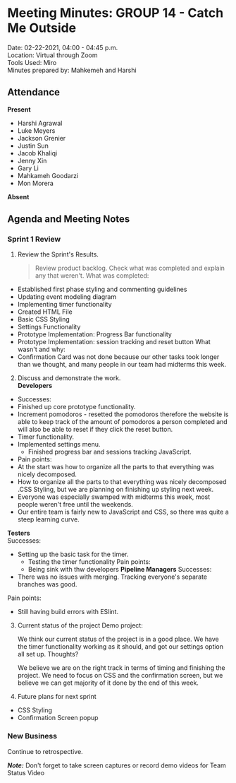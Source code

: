 # Meeting Minutes: GROUP 14 - **Catch Me Outside**
Date: 02-22-2021, 04:00 - 04:45 p.m.  
Location: Virtual through Zoom   
Tools Used: Miro  
Minutes prepared by: Mahkemeh and Harshi

## Attendance
**Present**
- Harshi Agrawal
- Luke Meyers 
- Jackson Grenier
- Justin Sun 
- Jacob Khaliqi
- Jenny Xin
- Gary Li
- Mahkameh Goodarzi
- Mon Morera

**Absent**


## Agenda and Meeting Notes
### Sprint 1 Review
1. Review the Sprint's Results.
   > Review product backlog. Check what was completed and explain any that weren't.
What was completed:
  - Established first phase styling and commenting guidelines   
  - Updating event modeling diagram
  - Implementing timer functionality
  - Created HTML File
  - Basic CSS Styling
  - Settings Functionality
  - Prototype Implementation: Progress Bar functionality 
  - Prototype Implementation: session tracking and reset button
What wasn't and why:
  - Confirmation Card was not done because our other tasks took longer than we thought, and many people in our team had midterms this week.

2. Discuss and demonstrate the work.   
**Developers**      
- Successes:  
- Finished up core prototype functionality.  
- Increment pomodoros - resetted the pomodoros therefore the website is able to keep track of the amount of pomodoros a person completed and will also be able to reset if they click the reset button.  
- Timer functionality.  
- Implemented settings menu.  
  - Finished progress bar and sessions tracking JavaScript.  
- Pain points:  
- At the start was how to organize all the parts to that everything was nicely decomposed.   
- How to organize all the parts to that everything was nicely decomposed .CSS Styling, but we are planning on finishing up styling next week.   
- Everyone was especially swamped with midterms this week, most people weren't free until the weekends.   
- Our entire team is fairly new to JavaScript and CSS, so there was quite a steep learning curve.   
 
**Testers**   
Successes: 
- Setting up the basic task for the timer. 
  - Testing the timer functionality
Pain points: 
  - Being sink with thw developers
**Pipeline Managers**
Successes:    
- There was no issues with merging. Tracking everyone's separate branches was good.   
 
Pain points:   
   - Still having build errors with ESlint.    



3. Current status of the project
Demo project: 

   We think our current status of the project is in a good place. We have the timer functionality working as it should, and got our settings option all set up.
Thoughts?

   We believe we are on the right track in terms of timing and finishing the project. We need to focus on CSS and the confirmation screen, but we believe we can get majority of it done by the end of this week.

4. Future plans for next sprint
- CSS Styling
- Confirmation Screen popup

### New Business
Continue to retrospective.

***Note:*** Don't forget to take screen captures or record demo videos for Team Status Video
